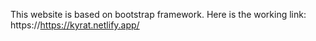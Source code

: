 This website is based on bootstrap framework.
Here is the working link: https://https://kyrat.netlify.app/
